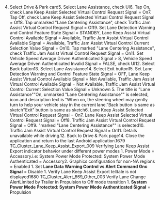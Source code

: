 4. Select Drive & Park card5. Select Lane Assistance, check UI6. Tap On, check Lane Keep Assist Selected Virtual Control Request Signal = On7. Tap Off, check Lane Keep Assist Selected Virtual Control Request Signal = Off8. Tap unmarked "Lane Centering Assistance", check Traffic Jam Assist Virtual Control Request Signal = Off9. Set Lane Detection Warning and Control Feature State Signal = STANDBY, Lane Keep Assist Virtual Control Available Signal = Available, Traffic Jam Assist Virtual Control Available Signal = Available, Traffic Jam Assist Virtual Control Current Selection Value Signal = On10. Tap marked "Lane Centering Assistance", check Traffic Jam Assist Virtual Control Request Signal = On11. Set Vehicle Speed Average Driven Authenticated Signal > 8, Vehicle Speed Average Driven Authenticated Invalid Signal = FALSE, check UI12. Select Back button13. Select Lane Assistance14. Select Exit button15. Set Lane Detection Warning and Control Feature State Signal = OFF, Lane Keep Assist Virtual Control Available Signal = Not Available, Traffic Jam Assist Virtual Control Available Signal = Not Available, Traffic Jam Assist Virtual Control Current Selection Value Signal = Unknown 5. The title is "Lane Assistance""On, unmarked "Lane Centering Assistance"" is selected, icon and description text is "When on, the steering wheel may gently turn to help your vehicle stay in the current lane."Back button is same as sketch"Exit" button is same as sketch6. Lane Keep Assist Selected Virtual Control Request Signal = On7. Lane Keep Assist Selected Virtual Control Request Signal = Off8. Traffic Jam Assist Virtual Control Request Signal = Off9. "marked "Lane Centering Assistance"" is selected10. Traffic Jam Assist Virtual Control Request Signal = On11. Details unavailable while driving.12. Back to Drive & Park page14. Close the application and return to the last Android application.1679 TC_Cluster_Lane_Keep_Assist_Export_009 Verifying Lane Keep Assist Export indicator behavior under different power modes 1. Power Mode = Accessory.i.e: System Power Mode Protected: System Power Mode Authenticated = Accessory2. Graphics configuration for non-NA regions = Enabled 1. Set **Lane Data Warning Control vs Alert Command Gnc Signal** = Disable 1. Verify Lane Keep Assist Export telltale is not displayed1680 TC_Cluster_Alert_869_Other_003 Verify Lane Change AlertLimited by Trailer in Propulsion to Off mode transition 1. **System Power Mode Protected: System Power Mode Authenticated Signal** = Propulsion